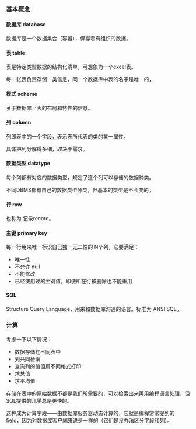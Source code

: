 ### 基本概念

#### 数据库 database
数据库是一个数据集合（容器），保存着有组织的数据。

#### 表 table
表是特定类型数据的结构化清单，可想象为一个excel表。

每一张表负责存储一类信息，同一个数据库中表的名字是唯一的，

#### 模式 scheme
关于数据库／表的布局和特性的信息。

#### 列 column
列即表中的一个字段，表示表所代表的类的某一属性。

具体把列分解得多细，取决于需求。

#### 数据类型 datatype
每个列都有对应的数据类型，规定了这个列可以存储的数据种类。

不同DBMS都有自己的数据类型分类，但基本的类型是不会变的。

#### 行 row
也称为 记录record。

#### 主键 primary key
每一行用来唯一标识自己独一无二性的 N个列，它要满足：
- 唯一性
- 不允许 null
- 不能修改
- 已经使用过的主键值，即便所在行被删除也不能重用

#### SQL
Structure Query Language，用来和数据库沟通的语言。标准为 ANSI SQL。

### 计算

考虑一下以下情况：
- 数据存储在不同表中
- 列共同检索
- 查询列的值但用不同格式打印
- 求总值
- 求平均值

存储在表中的原始数据不都是我们所需要的，可以检索出来再用编程语言处理，但SQL提供的几乎总是更快的。

这种成为计算字段——由数据库服务器动态计算的，它就是编程常常提到的field，因为对数据库客户端来说是一样的（它们是没办法区分字段和列）。
